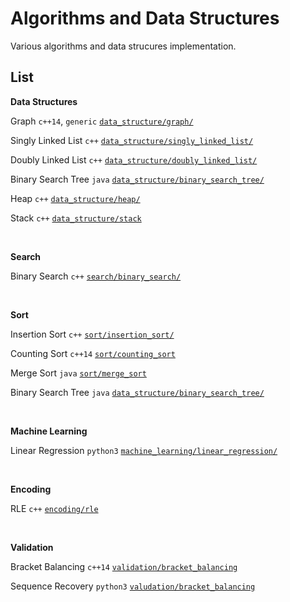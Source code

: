 # Algorithms and Data Structures

Various algorithms and data strucures implementation.


## List

**Data Structures**

Graph `c++14`, `generic` [`data_structure/graph/`](https://github.com/pvlbzn/algorithms/tree/master/data_structure/graph)

Singly Linked List `c++` [`data_structure/singly_linked_list/`](https://github.com/pvlbzn/algorithms/tree/master/data_structure/singly_linked_list)

Doubly Linked List `c++` [`data_structure/doubly_linked_list/`](https://github.com/pvlbzn/algorithms/tree/master/data_structure/doubly_linked_list)

Binary Search Tree `java` [`data_structure/binary_search_tree/`](https://github.com/pvlbzn/algorithms/tree/master/data_structure/binary_search_tree)

Heap `c++` [`data_structure/heap/`](https://github.com/pvlbzn/algorithms/tree/master/data_structure/heap)

Stack `c++` [`data_structure/stack`](https://github.com/pvlbzn/algorithms/tree/master/data_structure/stack)

<br>

**Search**

Binary Search `c++` [`search/binary_search/`](https://github.com/pvlbzn/algorithms/tree/master/search/binary_search)

<br>

**Sort**

Insertion Sort `c++` [`sort/insertion_sort/`](https://github.com/pvlbzn/algorithms/tree/master/sort/insertion_sort)

Counting Sort `c++14` [`sort/counting_sort`](https://github.com/pvlbzn/algorithms/tree/master/sort/counting_sort)

Merge Sort `java` [`sort/merge_sort`](https://github.com/pvlbzn/algorithms/tree/master/sort/merge_sort)

Binary Search Tree `java` [`data_structure/binary_search_tree/`](https://github.com/pvlbzn/algorithms/tree/master/data_structure/binary_search_tree)

<br>

**Machine Learning**

Linear Regression `python3` [`machine_learning/linear_regression/`](https://github.com/pvlbzn/algorithms/tree/master/machine_learning/linear_regression)

<br>

**Encoding**

RLE `c++` [`encoding/rle`](https://github.com/pvlbzn/algorithms/tree/master/encoding/rle)

<br>

**Validation**

Bracket Balancing `c++14` [`validation/bracket_balancing`](https://github.com/pvlbzn/algorithms/tree/master/validation/bracket_balancing)

Sequence Recovery `python3` [`valudation/bracket_balancing`](https://github.com/pvlbzn/algorithms/tree/master/validation/sequence_recovery)
